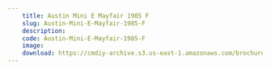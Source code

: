 ```yaml
---
    title: Austin Mini E Mayfair 1985 F
    slug: Austin-Mini-E-Mayfair-1985-F
    description:
    code: Austin-Mini-E-Mayfair-1985-F
    image:
    download: https://cmdiy-archive.s3.us-east-1.amazonaws.com/brochures/documents/Austin+Mini+E+Mayfair+1985+F.pdf
---
```

<!-- Content of the page -->

##
        